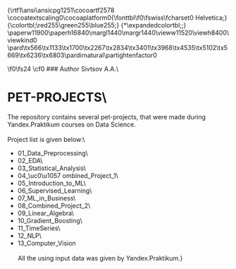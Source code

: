 {\rtf1\ansi\ansicpg1251\cocoartf2578
\cocoatextscaling0\cocoaplatform0{\fonttbl\f0\fswiss\fcharset0 Helvetica;}
{\colortbl;\red255\green255\blue255;}
{\*\expandedcolortbl;;}
\paperw11900\paperh16840\margl1440\margr1440\vieww11520\viewh8400\viewkind0
\pard\tx566\tx1133\tx1700\tx2267\tx2834\tx3401\tx3968\tx4535\tx5102\tx5669\tx6236\tx6803\pardirnatural\partightenfactor0

\f0\fs24 \cf0 ### Author Sivtsov A.A.\
# PET-PROJECTS\
The repository contains several pet-projects, that were made during Yandex.Praktikum courses on Data Science. \
\
Project list is given below:\
 - 01_Data_Preprocessing\
 - 02_EDA\
 - 03_Statistical_Analysis\
 - 04_\uc0\u1057 ombined_Project_1\
 - 05_Introduction_to_ML\
 - 06_Supervised_Learning\
 - 07_ML_in_Business\
 - 08_Combined_Project_2\
 - 09_Linear_Algebra\
 - 10_Gradient_Boosting\
 - 11_TimeSeries\
 - 12_NLP\
 - 13_Computer_Vision\
\
All the using input data was given by Yandex.Praktikum.}